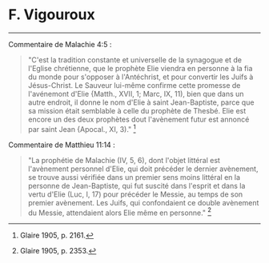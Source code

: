 # F. Vigouroux

***

Commentaire de Malachie 4:5 :

> "C'est la tradition constante et universelle de la synagogue et de l'Eglise chrétienne, que le prophète Elie viendra en personne à la fia du monde pour s'opposer à l'Antéchrist, et pour convertir les Juifs à Jésus-Christ. Le Sauveur lui-même confirme cette promesse de l'avénemont d'Elie {Matth., XVII, 1; Marc, IX, 11), bien que dans un autre endroit, il donne le nom d'Elie à saint Jean-Baptiste, parce que sa mission était semblable à celle du prophète de Thesbé. Elie est encore un des deux prophètes dout l'avènement futur est annoncé par saint Jean {Apocal., XI, 3)." [^1]

[^1]: Glaire 1905, p. 2161.

Commentaire de Matthieu 11:14 :

> "La prophétie de Malachie (IV, 5, 6), dont l'objet littéral est l'avènement personnel d'Elie, qui doit précéder le dernier avènement, se trouve aussi vérifiée dans un premier sens moins littéral en la personne de Jean-Baptiste, qui fut suscité dans l'esprit et dans la vertu d'Elie (Luc, I, 17) pour précéder le Messie, au temps de son premier avènement. Les Juifs, qui confondaient ce double avènement du Messie, attendaient alors Elie même en personne." [^2]

[^2]: Glaire 1905, p. 2353.
